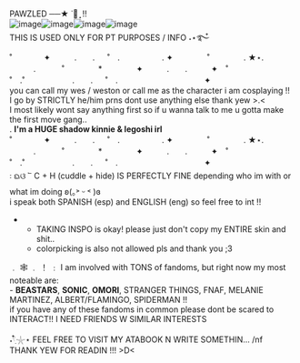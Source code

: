 PAWZLED ──★ ˙🧷 ̟ !!     
![image](https://i.imgur.com/k7E30Un.gif)![image](https://i.imgur.com/k7E30Un.gif)![image](https://i.imgur.com/k7E30Un.gif)![image](https://i.imgur.com/k7E30Un.gif)       
THIS IS USED ONLY FOR PT PURPOSES / INFO  ˖⋆࿐໋     
˚　　　　✦　　　.　　. 　 ˚　.　　　　　 . ✦　　　 　˚　　　　 . ★⋆.
　　　.   　　˚　　 　　*　　 　　✦　　　.　　.　　　✦　˚ 　　　　 ˚　.˚　　　　　　.　　. 　 ˚　.　　　　 　　 　　　　 ✦     
   you can call my wes / weston or call me as the character i am cosplaying !!     
   I go by STRICTLY he/him prns dont use anything else thank yew >.<      
   I most likely wont say anything first so if u wanna talk to me u gotta make the first move gang..     
   . **I'm a HUGE shadow kinnie & legoshi irl**         
   ˚　　　　✦　　　.　　. 　 ˚　.　　　　　 . ✦　　　 　˚　　　　 . ★⋆.
　　　.   　　˚　　 　　*　　 　　✦　　　.　　.　　　✦　˚ 　　　　 ˚　.˚　　　　　　.　　. 　 ˚　.　　　　 　　 　　　　 ✦     
   ᭝ ᨳଓ ՟ C + H (cuddle + hide) IS PERFECTLY FINE depending who im with or what im doing ʚ(｡˃ ᵕ ˂ )ɞ   
   i speak both SPANISH (esp) and ENGLISH (eng) so feel free to int !! 
   - - TAKING INSPO is okay! please just don't copy my ENTIRE skin and shit..
     - colorpicking is also not allowed pls and thank you ;3
     
  ﹒ 🕸️ ﹒ ！ ﹕ I am involved with TONS of fandoms, but right now my most noteable are:   
      - **BEASTARS**, **SONIC**, **OMORI**, STRANGER THINGS, FNAF, MELANIE MARTINEZ, ALBERT/FLAMINGO, SPIDERMAN !!      
      if you have any of these fandoms in common please dont be scared to INTERACT!! I NEED FRIENDS W SIMILAR INTERESTS
      
   ˖𓍢ִִ໋𓇼⋆  FEEL FREE TO VISIT MY ATABOOK N WRITE SOMETHIN... /nf     
   THANK YEW FOR READIN !!! >D< 
